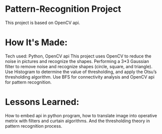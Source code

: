 # Pattern-Recognition Project
This project is based on OpenCV api.

# How It's Made:
Tech used: Python, OpenCV api
This project uses OpenCV to reduce the noise in pictures and recognize the shapes. Performing a 3*3 Gaussian filter to remove noise and recognize shapes (circle, square, and triangle). Use Histogram to determine the value of thresholding, and apply the Otsu’s thresholding algorithm. Use BFS for connectivity analysis and OpenCV api for pattern recognition.

# Lessons Learned:
How to embed api in python program, how to translate image into operative metrix with filters and curtain algorithms. And the thresholding theory in pattern recognition process.
